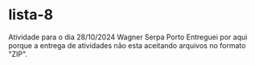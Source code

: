 # lista-8
Atividade para o dia 28/10/2024 Wagner Serpa Porto 
Entreguei por aqui porque a entrega de atividades não esta 
aceitando arquivos no formato "ZIP". 
